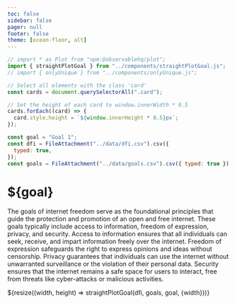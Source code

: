 ```yaml
---
toc: false
sidebar: false
pager: null
footer: false
theme: [ocean-floor, alt]
---
```


<head>
<link rel="stylesheet" href="../style.css">
</head>

<!-- back to root button -->

<a href="../" class="back-to-root">
  <span class="arrow"></span>
</a>
<!-- <span class="muted">go back</span> -->

<!-- import components -->

```js
// import * as Plot from "npm:@observablehq/plot";
import { straightPlotGoal } from "../components/straightPlotGoal.js";
// import { onlyUnique } from "../components/onlyUnique.js";
```

<!-- set height -->

```js
// Select all elements with the class 'card'
const cards = document.querySelectorAll(".card");

// Set the height of each card to window.innerWidth * 0.5
cards.forEach((card) => {
  card.style.height = `${window.innerHeight * 0.5}px`;
});
```

<!-- load countries -->

```js
const goal = "Goal 1";
const dfi = FileAttachment("../data/dfi.csv").csv({
  typed: true,
});
const goals = FileAttachment("../data/goals.csv").csv({ typed: true });
```

<div class="hero">
  <h1>${goal}</h1>
</div>

<p>
The goals of internet freedom serve as the foundational principles that guide the protection and promotion of an open and free internet. These goals typically include access to information, freedom of expression, privacy, and security. Access to information ensures that all individuals can seek, receive, and impart information freely over the internet. Freedom of expression safeguards the right to express opinions and ideas without censorship. Privacy guarantees that individuals can use the internet without unwarranted surveillance or the violation of their personal data. Security ensures that the internet remains a safe space for users to interact, free from threats like cyber-attacks or malicious activities.
</p>
  
  <div class="card">
      ${resize((width, height) => straightPlotGoal(dfi, goals, goal, {width}))}
  </div>
